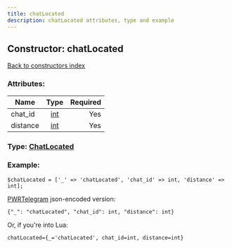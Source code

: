 ```yaml
---
title: chatLocated
description: chatLocated attributes, type and example
---
```

## Constructor: chatLocated  
[Back to constructors index](index.md)



### Attributes:

| Name     |    Type       | Required |
|----------|:-------------:|---------:|
|chat\_id|[int](../types/int.md) | Yes|
|distance|[int](../types/int.md) | Yes|



### Type: [ChatLocated](../types/ChatLocated.md)


### Example:

```
$chatLocated = ['_' => 'chatLocated', 'chat_id' => int, 'distance' => int];
```  

[PWRTelegram](https://pwrtelegram.xyz) json-encoded version:

```
{"_": "chatLocated", "chat_id": int, "distance": int}
```


Or, if you're into Lua:  


```
chatLocated={_='chatLocated', chat_id=int, distance=int}

```


